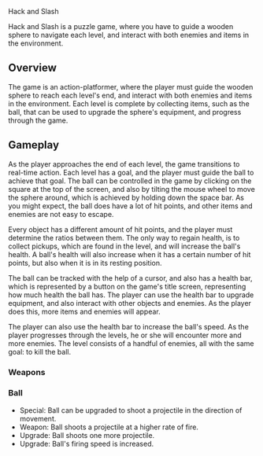Hack and Slash

Hack and Slash is a puzzle game, where you have to guide a wooden sphere to navigate each level, and interact with both enemies and items in the environment.

## Overview

The game is an action-platformer, where the player must guide the wooden sphere to reach each level's end, and interact with both enemies and items in the environment. Each level is complete by collecting items, such as the ball, that can be used to upgrade the sphere's equipment, and progress through the game.

## Gameplay

As the player approaches the end of each level, the game transitions to real-time action. Each level has a goal, and the player must guide the ball to achieve that goal. The ball can be controlled in the game by clicking on the square at the top of the screen, and also by tilting the mouse wheel to move the sphere around, which is achieved by holding down the space bar. As you might expect, the ball does have a lot of hit points, and other items and enemies are not easy to escape.

Every object has a different amount of hit points, and the player must determine the ratios between them. The only way to regain health, is to collect pickups, which are found in the level, and will increase the ball's health. A ball's health will also increase when it has a certain number of hit points, but also when it is in its resting position.

The ball can be tracked with the help of a cursor, and also has a health bar, which is represented by a button on the game's title screen, representing how much health the ball has. The player can use the health bar to upgrade equipment, and also interact with other objects and enemies. As the player does this, more items and enemies will appear.

The player can also use the health bar to increase the ball's speed. As the player progresses through the levels, he or she will encounter more and more enemies. The level consists of a handful of enemies, all with the same goal: to kill the ball.

### Weapons

### Ball

*   Special: Ball can be upgraded to shoot a projectile in the direction of movement.
 *   Weapon: Ball shoots a projectile at a higher rate of fire.
 *   Upgrade: Ball shoots one more projectile.
 *   Upgrade: Ball's firing speed is increased.